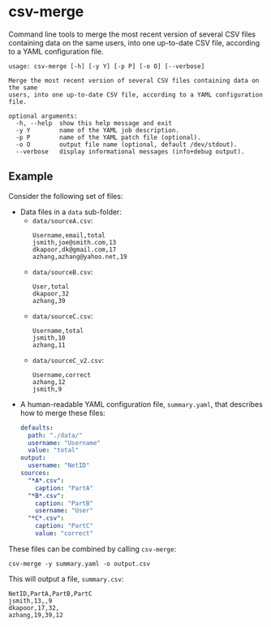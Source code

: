 # csv-merge

Command line tools to merge the most recent version of several CSV files
containing data on the same users, into one up-to-date CSV file, according
to a YAML configuration file.

```
usage: csv-merge [-h] [-y Y] [-p P] [-o O] [--verbose]

Merge the most recent version of several CSV files containing data on the same
users, into one up-to-date CSV file, according to a YAML configuration file.

optional arguments:
  -h, --help  show this help message and exit
  -y Y        name of the YAML job description.
  -p P        name of the YAML patch file (optional).
  -o O        output file name (optional, default /dev/stdout).
  --verbose   display informational messages (info+debug output).
```

## Example

Consider the following set of files:

- Data files in a `data` sub-folder:
  - `data/sourceA.csv`:
    ```csv
    Username,email,total
    jsmith,joe@smith.com,13
    dkapoor,dk@gmail.com,17
    azhang,azhang@yahoo.net,19
    ```
  - `data/sourceB.csv`:
    ```csv
    User,total
    dkapoor,32
    azhang,39
    ```
  - `data/sourceC.csv`:
    ```csv
    Username,total
    jsmith,10
    azhang,11
    ```
  - `data/sourceC_v2.csv`:
    ```csv
    Username,correct
    azhang,12
    jsmith,9
    ```
- A human-readable YAML configuration file, `summary.yaml`, that describes how to merge these files:
  ```yaml
  defaults:
    path: "./data/"
    username: "Username"
    value: "total"
  output:
    username: "NetID"
  sources:
    "*A*.csv":
      caption: "PartA"
    "*B*.csv":
      caption: "PartB"
      username: "User"
    "*C*.csv":
      caption: "PartC"
      value: "correct"
  ```

These files can be combined by calling `csv-merge`:

```
csv-merge -y summary.yaml -o output.csv
```

This will output a file, `summary.csv`:

```csv
NetID,PartA,PartB,PartC
jsmith,13,,9
dkapoor,17,32,
azhang,19,39,12
```
